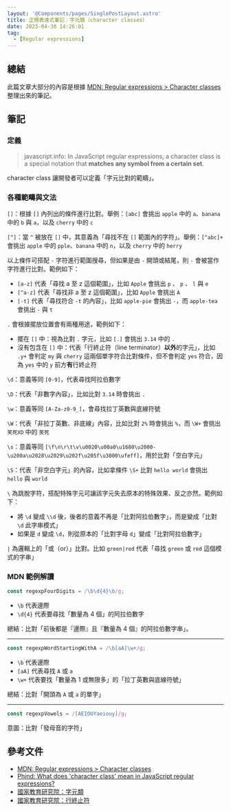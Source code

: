 ```yaml
---
layout: '@Components/pages/SinglePostLayout.astro'
title: 正規表達式筆記：字元類（character classes）
date: 2023-04-30 14:26:01
tag:
  - [Regular expressions]
---
```


## 總結

此篇文章大部分的內容是根據 [MDN: Regular expressions > Character classes](https://developer.mozilla.org/en-US/docs/Web/JavaScript/Guide/Regular_expressions/Character_classes) 整理出來的筆記。

## 筆記

### 定義

> javascript.info: In JavaScript regular expressions, a character class is a special notation that **matches any symbol from a certain set**.

character class 讓開發者可以定義「字元比對的範疇」。

### 各種範疇與文法

`[]`：根據 `[]` 內列出的條件進行比對。舉例：`[abc]` 會挑出 `apple` 中的 `a`、`banana` 中的 `b` 與 `a`，以及 `cherry` 中的 `c`

`[^]`：當 `^` 被放在 `[]` 中，其意義為「尋找不在 `[]` 範圍內的字符」。舉例：`[^abc]+` 會挑出 `apple` 中的 `pple`、`banana` 中的 `n`，以及 `cherry` 中的 `herry`

以上條件可搭配 `-` 字符進行範圍搜尋，但如果是由 `-` 開頭或結尾，則 `-` 會被當作字符進行比對。範例如下：

- `[a-z]` 代表「尋找 a 至 z 這個範圍」，比如 `Apple` 會挑出 `p` 、 `p` 、 `l` 與 `e`
- `[^a-z]` 代表「尋找非 a 至 z 這個範圍」，比如 `Apple` 會挑出 `A`
- `[-t]` 代表「尋找符合 `-t` 的內容」，比如 `apple-pie` 會挑出 `-`，而 `apple-tea` 會挑出 `-` 與 `t`

`.` 會根據擺放位置會有兩種用途，範例如下：

- 擺在 `[]` 中：視為比對 `.` 字元，比如 `[.]` 會挑出 `3.14` 中的 `.`
- 沒有包含在 `[]` 中：代表「行終止符（line terminator）**以外**的字元」，比如 `.y+` 會判定 `my` 與 `cherry` 這兩個單字符合比對條件，但不會判定 `yes` 符合，因為 `yes` 中的 `y` 前方**有**行終止符

`\d`：意義等同 `[0-9]`，代表尋找阿拉伯數字

`\D`：代表「非數字內容」，比如比對 `3.14` 時會挑出 `.`

`\w`：意義等同 `[A-Za-z0-9_]`，會尋找拉丁英數與底線符號

`\W`：代表「非拉丁英數、非底線」內容，比如比對 `2%` 時會挑出 `%`，而 `\W+` 會挑出 `笑死XD` 中的 `笑死`

`\s`：意義等同 `[\f\n\r\t\v\u0020\u00a0\u1680\u2000-\u200a\u2028\u2029\u202f\u205f\u3000\ufeff]`，用於比對「空白字元」

`\S`：代表「非空白字元」的內容，比如拿條件 `\S+` 比對 `hello world` 會挑出 `hello` 與 `world`

`\` 為跳脫字符，搭配特殊字元可讓該字元失去原本的特殊效果、反之亦然。範例如下：

- 將 `\d` 變成 `\\d` 後，後者的意義不再是「比對阿拉伯數字」，而是變成「比對 `\d` 此字串模式」
- 如果是 `d` 變成 `\d`，則從原本的「比對字母 `d`」變成「比對阿拉伯數字」

`|` 為邏輯上的「或（or）」比對。比如 `green|red` 代表「尋找 `green` 或 `red` 這個模式的字串」

### MDN 範例解讀

```ts
const regexpFourDigits = /\b\d{4}\b/g;
```

- `\b` 代表邊際
- `\d{4}` 代表要尋找「數量為 4 個」的阿拉伯數字

總結：比對「前後都是『邊際』且『數量為 4 個』的阿拉伯數字串」。

---

```ts
const regexpWordStartingWithA = /\b[aA]\w+/g;
```

- `\b` 代表邊際
- `[aA]` 代表尋找 `A` 或 `a`
- `\w+` 代表要找「數量為 1 或無限多」的「拉丁英數與底線符號」

總結：比對「開頭為 `A` 或 `a` 的單字」

---

```ts
const regexpVowels = /[AEIOUYaeiouy]/g;
```

意圖：比對「發母音的字符」

## 參考文件

- [MDN: Regular expressions > Character classes](https://developer.mozilla.org/en-US/docs/Web/JavaScript/Guide/Regular_expressions/Character_classes)
- [Phind: What does 'character class' mean in JavaScript regular expressions?](https://www.phind.com/search?cache=e6435c56-0a75-4626-9246-bdd356d0ab82)
- [國家教育研究院：字元類](https://terms.naer.edu.tw/detail/4c5f3bec4224ee86a2ccd3cf7be3c0fe/?seq=1)
- [國家教育研究院：行終止符](https://terms.naer.edu.tw/detail/36032540b9f5d14f5bac72ac7ce0269d/?seq=1)
